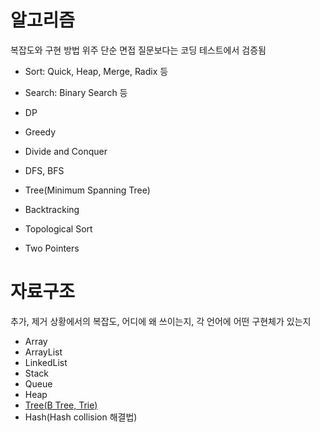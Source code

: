 # 알고리즘
복잡도와 구현 방법 위주
단순 면접 질문보다는 코딩 테스트에서 검증됨

- Sort: Quick, Heap, Merge, Radix 등
- Search: Binary Search 등

- DP
- Greedy
- Divide and Conquer
- DFS, BFS
- Tree(Minimum Spanning Tree)
- Backtracking
- Topological Sort

- Two Pointers

# 자료구조
추가, 제거 상황에서의 복잡도, 어디에 왜 쓰이는지, 각 언어에 어떤 구현체가 있는지
- Array
- ArrayList
- LinkedList
- Stack
- Queue
- Heap
- [Tree(B Tree, Trie)](https://github.com/AucSuSu/CS-study/blob/main/Algorithm/dataStructure_tree.md)
- Hash(Hash collision 해결법)

 
